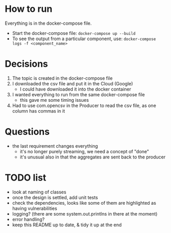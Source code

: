 # How to run 
Everything is in the docker-compose file.
- Start the docker-compose file: `docker-compose up --build`
- To see the output from a particular component, use: `docker-compose logs -f <component_name>`

# Decisions
1. The topic is created in the docker-compose file 
2. I downloaded the csv file and put it in the Cloud (Google)
   - I could have downloaded it into the docker container 
3. I wanted everything to run from the same docker-compose file
   - this gave me some timing issues 
4. Had to use com.opencsv in the Producer to read the csv file, as one column has commas in it

# Questions 
* the last requirement changes everything 
   - it's no longer purely streaming, we need a concept of "done"
   - it's unusual also in that the aggregates are sent back to the producer 

# TODO list 
* look at naming of classes 
* once the design is settled, add unit tests
* check the dependencies, looks like some of them are highlighted as having vulnerabilities
* logging? (there are some system.out.printlns in there at the moment)
* error handling?
* keep this README up to date, & tidy it up at the end 